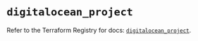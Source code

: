 # `digitalocean_project`

Refer to the Terraform Registry for docs: [`digitalocean_project`](https://registry.terraform.io/providers/digitalocean/digitalocean/2.34.1/docs/resources/project).
